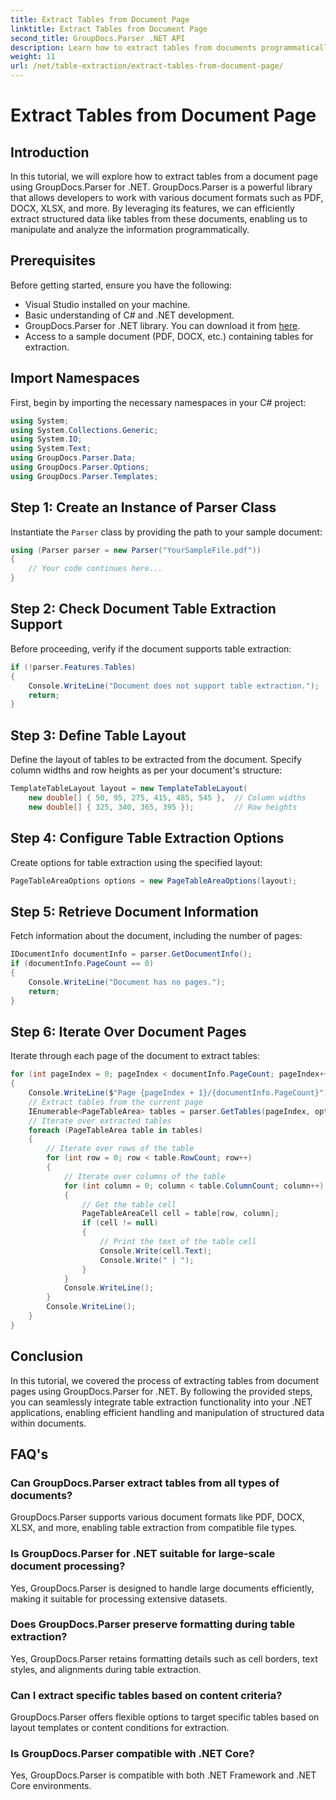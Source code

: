 ```yaml
---
title: Extract Tables from Document Page
linktitle: Extract Tables from Document Page
second_title: GroupDocs.Parser .NET API
description: Learn how to extract tables from documents programmatically using GroupDocs.Parser for .NET. This comprehensive tutorial provides step-by-step guidance.
weight: 11
url: /net/table-extraction/extract-tables-from-document-page/
---
```


# Extract Tables from Document Page

## Introduction
In this tutorial, we will explore how to extract tables from a document page using GroupDocs.Parser for .NET. GroupDocs.Parser is a powerful library that allows developers to work with various document formats such as PDF, DOCX, XLSX, and more. By leveraging its features, we can efficiently extract structured data like tables from these documents, enabling us to manipulate and analyze the information programmatically.
## Prerequisites
Before getting started, ensure you have the following:
- Visual Studio installed on your machine.
- Basic understanding of C# and .NET development.
- GroupDocs.Parser for .NET library. You can download it from [here](https://releases.groupdocs.com/parser/net/).
- Access to a sample document (PDF, DOCX, etc.) containing tables for extraction.

## Import Namespaces
First, begin by importing the necessary namespaces in your C# project:
```csharp
using System;
using System.Collections.Generic;
using System.IO;
using System.Text;
using GroupDocs.Parser.Data;
using GroupDocs.Parser.Options;
using GroupDocs.Parser.Templates;
```
## Step 1: Create an Instance of Parser Class
Instantiate the `Parser` class by providing the path to your sample document:
```csharp
using (Parser parser = new Parser("YourSampleFile.pdf"))
{
    // Your code continues here...
}
```
## Step 2: Check Document Table Extraction Support
Before proceeding, verify if the document supports table extraction:
```csharp
if (!parser.Features.Tables)
{
    Console.WriteLine("Document does not support table extraction.");
    return;
}
```
## Step 3: Define Table Layout
Define the layout of tables to be extracted from the document. Specify column widths and row heights as per your document's structure:
```csharp
TemplateTableLayout layout = new TemplateTableLayout(
    new double[] { 50, 95, 275, 415, 485, 545 },  // Column widths
    new double[] { 325, 340, 365, 395 });         // Row heights
```
## Step 4: Configure Table Extraction Options
Create options for table extraction using the specified layout:
```csharp
PageTableAreaOptions options = new PageTableAreaOptions(layout);
```
## Step 5: Retrieve Document Information
Fetch information about the document, including the number of pages:
```csharp
IDocumentInfo documentInfo = parser.GetDocumentInfo();
if (documentInfo.PageCount == 0)
{
    Console.WriteLine("Document has no pages.");
    return;
}
```
## Step 6: Iterate Over Document Pages
Iterate through each page of the document to extract tables:
```csharp
for (int pageIndex = 0; pageIndex < documentInfo.PageCount; pageIndex++)
{
    Console.WriteLine($"Page {pageIndex + 1}/{documentInfo.PageCount}");
    // Extract tables from the current page
    IEnumerable<PageTableArea> tables = parser.GetTables(pageIndex, options);
    // Iterate over extracted tables
    foreach (PageTableArea table in tables)
    {
        // Iterate over rows of the table
        for (int row = 0; row < table.RowCount; row++)
        {
            // Iterate over columns of the table
            for (int column = 0; column < table.ColumnCount; column++)
            {
                // Get the table cell
                PageTableAreaCell cell = table[row, column];
                if (cell != null)
                {
                    // Print the text of the table cell
                    Console.Write(cell.Text);
                    Console.Write(" | ");
                }
            }
            Console.WriteLine();
        }
        Console.WriteLine();
    }
}
```

## Conclusion
In this tutorial, we covered the process of extracting tables from document pages using GroupDocs.Parser for .NET. By following the provided steps, you can seamlessly integrate table extraction functionality into your .NET applications, enabling efficient handling and manipulation of structured data within documents.

## FAQ's
### Can GroupDocs.Parser extract tables from all types of documents?
GroupDocs.Parser supports various document formats like PDF, DOCX, XLSX, and more, enabling table extraction from compatible file types.
### Is GroupDocs.Parser for .NET suitable for large-scale document processing?
Yes, GroupDocs.Parser is designed to handle large documents efficiently, making it suitable for processing extensive datasets.
### Does GroupDocs.Parser preserve formatting during table extraction?
Yes, GroupDocs.Parser retains formatting details such as cell borders, text styles, and alignments during table extraction.
### Can I extract specific tables based on content criteria?
GroupDocs.Parser offers flexible options to target specific tables based on layout templates or content conditions for extraction.
### Is GroupDocs.Parser compatible with .NET Core?
Yes, GroupDocs.Parser is compatible with both .NET Framework and .NET Core environments.

